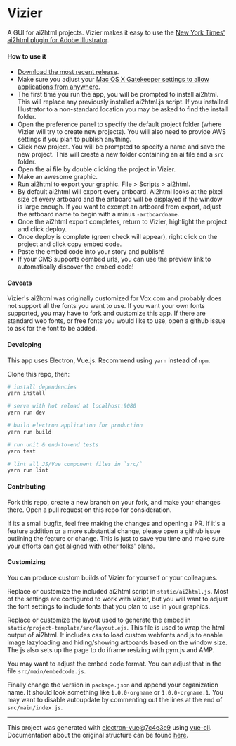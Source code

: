 # Vizier

A GUI for ai2html projects. Vizier makes it easy to use the [New York Times' ai2html plugin for Adobe Illustrator](http://ai2html.org/).

#### How to use it

- [Download the most recent release](https://github.com/voxmedia/viz-app/releases).
- Make sure you adjust your [Mac OS X Gatekeeper settings to allow applications from anywhere](https://support.apple.com/en-us/HT202491).
- The first time you run the app, you will be prompted to install ai2html. This will replace any
previously installed ai2html.js script. If you installed Illustrator to a non-standard location
you may be asked to find the install folder.
- Open the preference panel to specify the default project folder (where Vizier
will try to create new projects). You will also need to provide AWS settings if
you plan to publish anything.
- Click new project. You will be prompted to specify a name and save the new
project. This will create a new folder containing an ai file and a `src` folder.
- Open the ai file by double clicking the project in Vizier.
- Make an awesome graphic.
- Run ai2html to export your graphic. File > Scripts > ai2html.
- By default ai2html will export every artboard. Ai2html looks at the pixel size
of every artboard and the artboard will be displayed if the window is large enough.
If you want to exempt an artboard from export, adjust the artboard name to begin
with a minus `-artboardname`.
- Once the ai2html export completes, return to Vizier, highlight the project
and click deploy.
- Once deploy is complete (green check will appear), right click on the project
and click copy embed code.
- Paste the embed code into your story and publish!
- If your CMS supports oembed urls, you can use the preview link to automatically
discover the embed code!

#### Caveats

Vizier's ai2html was originally customized for Vox.com and probably does not
support all the fonts you want to use. If you want your own fonts supported, you
may have to fork and customize this app. If there are standard web fonts, or
free fonts you would like to use, open a github issue to ask for the font to
be added.

#### Developing

This app uses Electron, Vue.js. Recommend using `yarn` instead of `npm`.

Clone this repo, then:

``` bash
# install dependencies
yarn install

# serve with hot reload at localhost:9080
yarn run dev

# build electron application for production
yarn run build

# run unit & end-to-end tests
yarn test

# lint all JS/Vue component files in `src/`
yarn run lint
```

#### Contributing

Fork this repo, create a new branch on your fork, and make your changes there.
Open a pull request on this repo for consideration.

If its a small bugfix, feel free making the changes and opening a PR. If it's a
feature addition or a more substantial change, please open a github issue
outlining the feature or change. This is just to save you time and make sure
your efforts can get aligned with other folks' plans.

#### Customizing

You can produce custom builds of Vizier for yourself or your colleagues.

Replace or customize the included ai2html script in `static/ai2html.js`. Most of
the settings are configured to work with Vizier, but you will want to
adjust the font settings to include fonts that you plan to use in your graphics.

Replace or customize the layout used to generate the embed in `static/project-template/src/layout.ejs`.
This file is used to wrap the html output of ai2html. It includes css to load
custom webfonts and js to enable image lazyloading and hiding/showing artboards based on
the window size. The js also sets up the page to do iframe resizing with pym.js and
AMP.

You may want to adjust the embed code format. You can adjust that in the file
`src/main/embedcode.js`.

Finally change the version in `package.json` and append your organization name.
It should look something like `1.0.0-orgname` or `1.0.0-orgname.1`. You may want to disable
autoupdate by commenting out the lines at the end of `src/main/index.js`.

---

This project was generated with [electron-vue](https://github.com/SimulatedGREG/electron-vue)@[7c4e3e9](https://github.com/SimulatedGREG/electron-vue/tree/7c4e3e90a772bd4c27d2dd4790f61f09bae0fcef) using [vue-cli](https://github.com/vuejs/vue-cli). Documentation about the original structure can be found [here](https://simulatedgreg.gitbooks.io/electron-vue/content/index.html).
